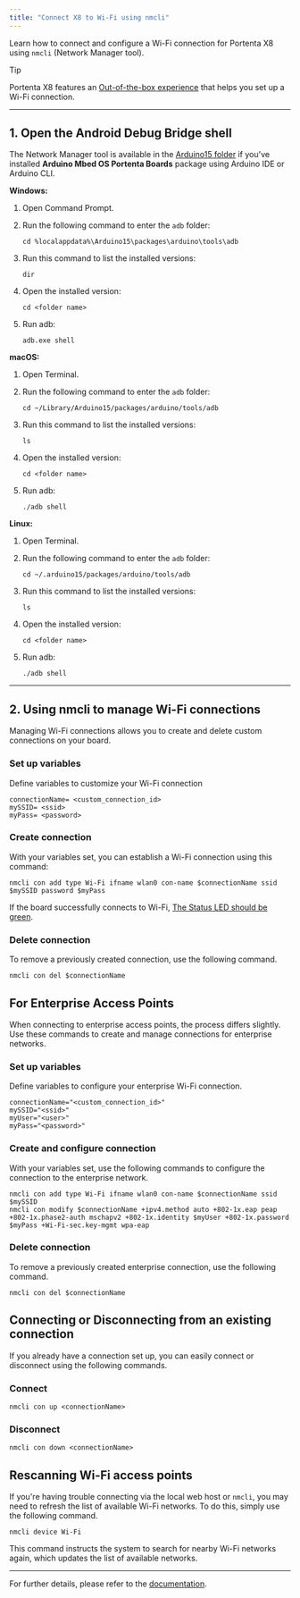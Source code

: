 ```yaml
---
title: "Connect X8 to Wi-Fi using nmcli"
---
```


Learn how to connect and configure a Wi-Fi connection for Portenta X8 using `nmcli` (Network Manager tool).

> [!TIP]
> Portenta X8 features an [Out-of-the-box experience](https://docs.arduino.cc/tutorials/portenta-x8/user-manual/#out-of-the-box-experience) that helps you set up a Wi-Fi connection.

---

## 1. Open the Android Debug Bridge shell

The Network Manager tool is available in the [Arduino15 folder](https://support.arduino.cc/hc/en-us/articles/360018448279-Open-the-Arduino15-folder) if you've installed **Arduino Mbed OS Portenta Boards** package using Arduino IDE or Arduino CLI.

**Windows:**

1. Open Command Prompt.

1. Run the following command to enter the `adb` folder:

   ```
   cd %localappdata%\Arduino15\packages\arduino\tools\adb
   ```

1. Run this command to list the installed versions:

   ```
   dir
   ```

1. Open the installed version:

   ```
   cd <folder name>
   ```

1. Run adb:

   ```
   adb.exe shell
   ```

**macOS:**

1. Open Terminal.

1. Run the following command to enter the `adb` folder:

   ```
   cd ~/Library/Arduino15/packages/arduino/tools/adb
   ```

1. Run this command to list the installed versions:

   ```
   ls
   ```

1. Open the installed version:

   ```
   cd <folder name>
   ```

1. Run adb:

   ```
   ./adb shell
   ```

**Linux:**

1. Open Terminal.

1. Run the following command to enter the `adb` folder:

   ```
   cd ~/.arduino15/packages/arduino/tools/adb
   ```

1. Run this command to list the installed versions:

   ```
   ls
   ```

1. Open the installed version:

   ```
   cd <folder name>
   ```

1. Run adb:

   ```
   ./adb shell
   ```

---

## 2. Using nmcli to manage Wi-Fi connections

Managing Wi-Fi connections allows you to create and delete custom connections on your board.

### Set up variables

Define variables to customize your Wi-Fi connection

```
connectionName= <custom_connection_id>
mySSID= <ssid>
myPass= <password>
```

### Create connection

With your variables set, you can establish a Wi-Fi connection using this command:

```
nmcli con add type Wi-Fi ifname wlan0 con-name $connectionName ssid $mySSID password $myPass
```

If the board successfully connects to Wi-Fi, [The Status LED should be green](https://docs.arduino.cc/tutorials/portenta-x8/user-manual/#first-use-of-your-portenta-x8).

### Delete connection

To remove a previously created connection, use the following command.

```
nmcli con del $connectionName
```

## For Enterprise Access Points

When connecting to enterprise access points, the process differs slightly. Use these commands to create and manage connections for enterprise networks.

### Set up variables

Define variables to configure your enterprise Wi-Fi connection.

```
connectionName="<custom_connection_id>"
mySSID="<ssid>"
myUser="<user>"
myPass="<password>"
```

### Create and configure connection

With your variables set, use the following commands to configure the connection to the enterprise network.

```
nmcli con add type Wi-Fi ifname wlan0 con-name $connectionName ssid $mySSID
nmcli con modify $connectionName +ipv4.method auto +802-1x.eap peap +802-1x.phase2-auth mschapv2 +802-1x.identity $myUser +802-1x.password $myPass +Wi-Fi-sec.key-mgmt wpa-eap
```

### Delete connection

To remove a previously created enterprise connection, use the following command.

```
nmcli con del $connectionName
```

## Connecting or Disconnecting from an existing connection

If you already have a connection set up, you can easily connect or disconnect using the following commands.

### Connect

```
nmcli con up <connectionName>
```

### Disconnect

```
nmcli con down <connectionName>
```

## Rescanning Wi-Fi access points

If you're having trouble connecting via the local web host or `nmcli`, you may need to refresh the list of available Wi-Fi networks. To do this, simply use the following command.

`nmcli device Wi-Fi`

This command instructs the system to search for nearby Wi-Fi networks again, which updates the list of available networks.

---

For further details, please refer to the [documentation](https://developer-old.gnome.org/NetworkManager/stable/nmcli.html).
